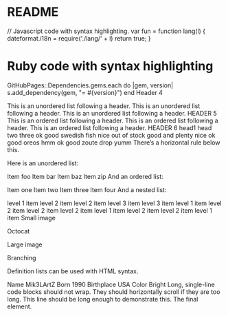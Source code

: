 # README
// Javascript code with syntax highlighting.
var fun = function lang(l) {
  dateformat.i18n = require('./lang/' + l)
  return true;
}
# Ruby code with syntax highlighting
GitHubPages::Dependencies.gems.each do |gem, version|
  s.add_dependency(gem, "= #{version}")
end
Header 4

This is an unordered list following a header.
This is an unordered list following a header.
This is an unordered list following a header.
HEADER 5
This is an ordered list following a header.
This is an ordered list following a header.
This is an ordered list following a header.
HEADER 6
head1	head two	three
ok	good swedish fish	nice
out of stock	good and plenty	nice
ok	good oreos	hmm
ok	good zoute drop	yumm
There’s a horizontal rule below this.

Here is an unordered list:

Item foo
Item bar
Item baz
Item zip
And an ordered list:

Item one
Item two
Item three
Item four
And a nested list:

level 1 item
level 2 item
level 2 item
level 3 item
level 3 item
level 1 item
level 2 item
level 2 item
level 2 item
level 1 item
level 2 item
level 2 item
level 1 item
Small image

Octocat

Large image

Branching

Definition lists can be used with HTML syntax.

Name
Mik3LArtZ 
Born
1990
Birthplace
USA
Color
Bright 
Long, single-line code blocks should not wrap. They should horizontally scroll if they are too long. This line should be long enough to demonstrate this.
The final element.
